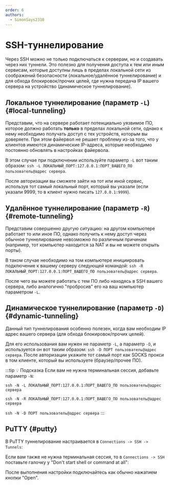 ```yaml
---
order: 6
authors:
  - SimonSays2310
---
```


# SSH-туннелирование

Через SSH можно не только подключаться к серверам, но и создавать через них туннели. Это полезно для получения доступа к тем или иным сервисам, которые доступны лишь в пределах локальной сети из соображений безопасности (локальное/удалённое туннелирование) и для обхода блокировок/прочих целей, где нужна передача IP вашего сервера на устройство (динамическое туннелирование).

## Локальное туннелирование (параметр `-L`) {#local-tunneling}

Представим, что на сервере работает потенциально уязвимое ПО, которое должно работать **только** в пределах локальной сети, однако к нему необходимо получать доступ с тех устройств, которым вы доверяете. При этом файервол не решает проблему из-за того, что у клиентов имеются динамические IP-адреса, которые необходимо постоянно обновлять в настройках файервола.

В этом случае при подключении используйте параметр `-L` вот таким образом: `ssh -L ЛОКАЛЬНЫЙ_ПОРТ:127.0.0.1:ПОРТ_ВАШЕГО_ПО пользователь@адрес сервера`.

После авторизации вы сможете зайти на тот или иной сервис, используя тот самый локальный порт, который вы указали (если указали 9999, то в клиент нужно писать `127.0.0.1:9999`).

## Удалённое туннелирование (параметр `-R`) {#remote-tunneling}

Представим совершенно другую ситуацию: на другом компьютере работает то или иное ПО, однако получить к нему доступ через обычное туннелирование невозможно по различным причинам (например, тот компьютер находится за NAT и вы не можете открыть порты).

В таком случае необходимо на том компьютере инициировать подключение к вашему серверу следующей командой: `ssh -R ЛОКАЛЬНЫЙ_ПОРТ:127.0.0.1:ПОРТ_ВАШЕГО_ПО пользователь@адрес сервера`.

После чего вы можете работать с тем ПО либо находясь в SSH вашего сервера, либо аналогично "пробросив" его на ваш компьютер параметром `-L`.

## Динамическое туннелирование (параметр `-D`) {#dynamic-tunneling}

Данный тип туннелирования особенно полезен, когда вам необходим IP адрес вашего сервера (для обхода блокировок/прочих целей).

Для его использования вам нужен не параметр `-L`, а параметр `-D`, и используется он вот таким образом: `ssh -D ПОРТ пользователь@адрес сервера`. После авторизации укажите тот самый порт как SOCKS прокси в том клиенте, который вы используете (браузер/прочее ПО).

:::tip :bulb: Подсказка
Если вам не нужна терминальная сессия, добавьте параметр `-N`:

`ssh -N -L ЛОКАЛЬНЫЙ_ПОРТ:127.0.0.1:ПОРТ_ВАШЕГО_ПО пользователь@адрес сервера`

`ssh -N -R ЛОКАЛЬНЫЙ_ПОРТ:127.0.0.1:ПОРТ_ВАШЕГО_ПО пользователь@адрес сервера`

`ssh -N -D ПОРТ пользователь@адрес сервера`
:::

## PuTTY {#putty}

В PuTTY туннелирование настраивается в `Connections -> SSH -> Tunnels`:

<AImg src="/vds/sshtunnel/1.png" alt="PuTTY Tunnel"/>

Если вам также не нужна терминальная сессия, то в `Connections -> SSH` поставьте галочку у "Don't start shell or command at all":

<AImg src="/vds/sshtunnel/2.png" alt="No shell"/>

После выполнения настройки подключайтесь как обычно нажатием кнопки "Open".
